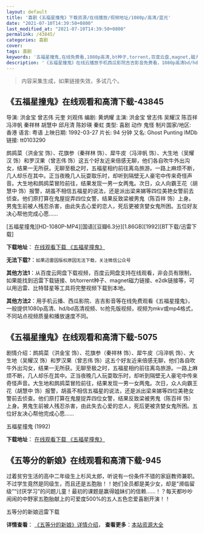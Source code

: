 ```yaml
---
layout: default
title: '喜剧《五福星撞鬼》下载资源/在线播放/视频地址/1080p/高清/蓝光'
date: "2021-07-10T14:39:50+0800"
last_modified_at: "2021-07-10T14:39:50+0800"
permalink: /43845/
categories: 喜剧
cover:
tags: 喜剧
keywords: '五福星撞鬼,在线免费看,1080p高清,bt种子,torrent,百度云盘,magnet,磁力链,迅雷下载资源'
description: '《五福星撞鬼》在线云播放手机西瓜影院吉吉影音免费看，1080p高清bd/hd未删减完整版和tc抢先枪版，mkv/mp4格式，附带bt/torrent种子、magnet/磁力链、百度云盘、网盘资源迅雷下载链接'
---
```


>内容采集生成，如果链接失效，多试几个。


## 《五福星撞鬼》在线观看和高清下载-43845

导演: 洪金宝 曾志伟 元奎 刘观伟 编剧: 黄炳耀 主演: 洪金宝 曾志伟 吴耀汉 陈百祥 冯淬帆 秦祥林 胡慧中 邱月清 陈妙瑛 秦虹 类型: 喜剧 动作 鬼怪 制片国家/地区: 香港 语言: 粤语 上映日期: 1992-03-27 片长: 94 分钟 又名: Ghost Punting IMDb链接: tt0103290

鹧鸪菜（洪金宝 饰）、花旗参（秦祥林 饰）、犀牛皮（冯淬帆 饰）、大生地（吴耀汉 饰）和罗汉果（曾志伟 饰）这五个好友近来倍感无聊，他们各自吹牛外出沟女，结果一无所获。无聊至极之时，五福星相约前往离岛旅游。一路上麻烦不断，几人却乐在其中。正当夜晚几人玩耍取乐时，却听到隔壁无人豪宅中传来奇怪声音。大生地和鹧鸪菜冒险前往，结果发现一男一女两鬼。次日，众人向霸王花（胡慧中 饰）报警，胡虽不相信五福星的说法，还是派出梁来娣等四位美艳女警前去侦查。他们原打算在鬼屋捉弄四位女警，结果反致梁被男鬼（陈百祥 饰）上身。 男鬼生前被人残忍杀害，由此失去心爱的恋人，死后更被贪婪女鬼所困。五位好友决心帮他完成心愿……


[五福星撞鬼][HD-1080P-MP4][国语][豆瓣6.3分][1.86GB][1992][BT下载/迅雷下载]

**下载地址**： [在线观看下载 《五福星撞鬼》](https://www.btdx8.com/torrent/wfxzg_1992.html) 


**无法下载?**：`如果迅雷因版权原因无法下载，关注微信公众号 `

**其他方法1**：从百度云网盘下载视频，百度云网盘支持在线观看，非会员有限制，如果能找到迅雷下载链接、bt/torrent种子、magnet磁力链接、e2dk链接等，可以用迅雷、比特彗星等工具将完整视频下载到本地。

**其他方法2**：用手机云播、西瓜影院、吉吉影音等在线免费观看《五福星撞鬼》，一般提供1080p高清、hd/bd高清视频、tc抢先版视频，视频为mkv或mp4格式，不同站点视频质量和播放速度不同。


## 《五福星撞鬼》在线观看和高清下载-5075

剧情介绍：鹧鸪菜（洪金宝 饰）、花旗参（秦祥林 饰）、犀牛皮（冯淬帆 饰）、大生地（吴耀汉 饰）和罗汉果（曾志伟 饰）这五个好友近来倍感无聊，他们各自吹牛外出沟女，结果一无所获。无聊至极之时，五福星相约前往离岛旅游。一路上麻烦不断，几人却乐在其中。正当夜晚几人玩耍取乐时，却听到隔壁无人豪宅中传来奇怪声音。大生地和鹧鸪菜冒险前往，结果发现一男一女两鬼。次日，众人向霸王花（胡慧中 饰）报警，胡虽不相信五福星的说法，还是派出梁来娣等四位美艳女警前去侦查。他们原打算在鬼屋捉弄四位女警，结果反致梁被男鬼（陈百祥 饰）上身。男鬼生前被人残忍杀害，由此失去心爱的恋人，死后更被贪婪女鬼所困。五位好友决心帮他完成心愿……


五福星撞鬼 (1992)

**下载地址**： [在线观看下载 《五福星撞鬼》](https://www.btbtdy.me/btdy/dy16725.html) 


## 《五等分的新娘》在线观看和高清下载-945

过着贫穷生活的高中二年级生上杉风太郎，听说有一份条件不错的家庭教师兼职。不过学生竟然是同级生，而且还是五胞胎！！她们全员都是美少女，却是“濒临留级”“讨厌学习”的问题儿童！最初的课题是赢得姐妹们的信赖……！？每天都吵吵闹闹的中野家五胞胎献上的可爱度500%的五人五色恋爱喜剧开演！！


五等分的新娘迅雷下载

**详情查看**： [《五等分的新娘》详情介绍](/movie/945/)， **查看更多**：[本站资源大全](/movie/t/all/)

